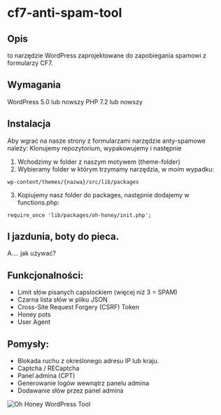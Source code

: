 # cf7-anti-spam-tool

## Opis
 to narzędzie WordPress zaprojektowane do zapobiegania spamowi z formularzy CF7.

## Wymagania
WordPress 5.0 lub nowszy
PHP 7.2 lub nowszy

## Instalacja
Aby wgrać na nasze strony z formularzami narzędzie anty-spamowe należy:
Klonujemy repozytorium, wypakowujemy i następnie
1. Wchodzimy w folder z naszym motywem (theme-folder)
2. Wybieramy folder w którym trzymamy narzędzia, w moim wypadku:
```
wp-content/themes/{nazwa}/src/lib/packages
```
3. Kopiujemy nasz folder do packages, następnie dodajemy w functions.php:
```
require_once 'lib/packages/oh-honey/init.php';
```

## I jazdunia, boty do pieca.

A.... jak używać? 
## Funkcjonalności:
- Limit słów pisanych capslockiem (więcej niż 3 = SPAM)
- Czarna lista słów w pliku JSON
- Cross-Site Request Forgery (CSRF) Token 
- Honey pots
- User Agent

## Pomysły:
- Blokada ruchu z określonego adresu IP lub kraju.
- Captcha / RECaptcha
- Panel admina (CPT)
- Generowanie logów wewnątrz panelu admina
- Dodawanie słów przez panel admina

![Oh Honey WordPress Tool](https://i.ibb.co/946qW0Y/d35dba84-039f-4512-8a91-6e109ebc26fa-1.webp)
